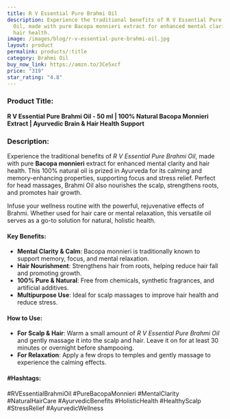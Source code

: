 ```yaml
---
title: R V Essential Pure Brahmi Oil
description: Experience the traditional benefits of R V Essential Pure Brahmi
  Oil, made with pure Bacopa monnieri extract for enhanced mental clarity and
  hair health.
image: /images/blog/r-v-essential-pure-brahmi-oil.jpg
layout: product
permalink: products/:title
category: Brahmi Oil
buy_now_link: https://amzn.to/3CeSxcf
price: "319"
star_rating: "4.8"
---
```

### Product Title:
**R V Essential Pure Brahmi Oil - 50 ml | 100% Natural Bacopa Monnieri Extract | Ayurvedic Brain & Hair Health Support**

### Description:
Experience the traditional benefits of *R V Essential Pure Brahmi Oil*, made with pure **Bacopa monnieri** extract for enhanced mental clarity and hair health. This 100% natural oil is prized in Ayurveda for its calming and memory-enhancing properties, supporting focus and stress relief. Perfect for head massages, Brahmi Oil also nourishes the scalp, strengthens roots, and promotes hair growth.

Infuse your wellness routine with the powerful, rejuvenative effects of Brahmi. Whether used for hair care or mental relaxation, this versatile oil serves as a go-to solution for natural, holistic health.

#### Key Benefits:
- **Mental Clarity & Calm**: Bacopa monnieri is traditionally known to support memory, focus, and mental relaxation.
- **Hair Nourishment**: Strengthens hair from roots, helping reduce hair fall and promoting growth.
- **100% Pure & Natural**: Free from chemicals, synthetic fragrances, and artificial additives.
- **Multipurpose Use**: Ideal for scalp massages to improve hair health and reduce stress.

#### How to Use:
- **For Scalp & Hair**: Warm a small amount of *R V Essential Pure Brahmi Oil* and gently massage it into the scalp and hair. Leave it on for at least 30 minutes or overnight before shampooing.
- **For Relaxation**: Apply a few drops to temples and gently massage to experience the calming effects.

#### #Hashtags:
#RVEssentialBrahmiOil #PureBacopaMonnieri #MentalClarity #NaturalHairCare #AyurvedicBenefits #HolisticHealth #HealthyScalp #StressRelief #AyurvedicWellness
